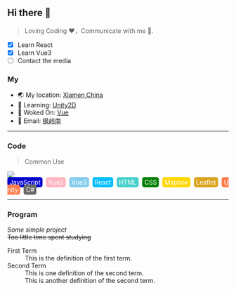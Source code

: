 ## Hi there 👋
> Loving Coding ❤，Communicate with me 📨.

- [x] Learn React
- [x] Learn Vue3
- [ ] Contact the media

### My
- 🌏 My location: [Xiamen,China](https://maps.app.goo.gl/xVGLVgiedMXWrWz89)
- 🌱 Learning: [Unity2D](https://docs.unity3d.com/cn/2022.3/Manual/Unity2D.html)
- 👷 Woked On: [Vue](https://cn.vuejs.org/)
- 📝 Email: [枫岭南](mailto:lin185975315@gmail.com)
***
### Code
> Common Use

![](https://img.shields.io/badge/python-3.7.2-red)
<span style="color: #fff;background: MediumBlue;border-radius: 5px;padding: 3px 5px;margin-right: 8px;">JavaScript</span><span style="color: #fff;background: 	#FFB6C1;border-radius: 5px;padding: 3px 5px;margin-right: 8px;">Vue2</span><span style="color: #fff;background: skyblue;border-radius: 5px;padding: 3px 5px;margin-right: 8px;">Vue3</span><span style="color: #fff;background: DeepSkyBlue;border-radius: 5px;padding: 3px 5px;margin-right: 8px;">React</span><span style="color: #fff;background: 	MediumTurquoise;border-radius: 5px;padding: 3px 5px;margin-right: 8px;">HTML</span><span style="color: #fff;background: Green;border-radius: 5px;padding: 3px 5px;margin-right: 8px;">CSS</span><span style="color: #fff;background: Gold;border-radius: 5px;padding: 3px 5px;margin-right: 8px;">Mapbox</span><span style="color: #fff;background: GoldEnrod;border-radius: 5px;padding: 3px 5px;margin-right: 8px;">Leaflet</span><span style="color: #fff;background: Coral;border-radius: 5px;padding: 3px 5px;margin-right: 8px;">Unity</span><span style="color: #fff;background: DimGray;border-radius: 5px;padding: 3px 5px;margin-right: 8px;">C#</span>
***
### Program
*Some simple project*  
~~Too little time spent studying~~
<dl>
  <dt>First Term</dt>
  <dd>This is the definition of the first term.</dd>
  <dt>Second Term</dt>
  <dd>This is one definition of the second term. </dd>
  <dd>This is another definition of the second term.</dd>
</dl>
